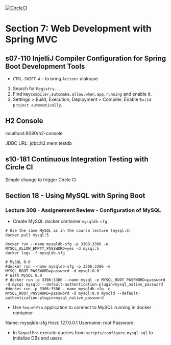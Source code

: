 [![CircleCI](https://circleci.com/gh/zakdim/spring5-mysql-recipe-app/tree/master.svg?style=svg)](https://circleci.com/gh/zakdim/spring5-recipe-app/tree/master)
# Section 7: Web Development with Spring MVC

## s07-110 InjelliJ Compiler Configuration for Spring Boot Development Tools

* `CTRL-SHIFT-A` - to bring `Actions` dialoque

1. Search for `Registry...`
2. Find key`compiler.automake.allow.when.app.running` and enable it.
3. Settings > Build, Execution, Deployment > Compiler. Enable `Build project automatically`.

## H2 Console

localhost:8080/h2-console

JDBC URL: jdbc:h2:mem:testdb

## s10-181 Continuous Integration Testing with Circle CI

Simple change to trigger Circle CI

## Section 18 - Using MySQL with Spring Boot

### Lecture 308 - Assignement Review - Configuration of MySQL

* Create MySQL docker container `mysqldb-sfg`

```
# Use the same MySQL as in the course lecture (mysql:5)
docker pull mysql:5

docker run --name mysqldb-sfg -p 3306:3306 -e MYSQL_ALLOW_EMPTY_PASSWORD=yes -d mysql:5
docker logs -f mysqldb-sfg

# MySQL 8.0
#docker run --name mysqldb-sfg -p 3306:3306 -e MYSQL_ROOT_PASSWORD=password -d mysql:8.0`
# With MySQL 8.0
# docker run -p 3306:3306 --name mysql -e MYSQL_ROOT_PASSWORD=password -d mysql mysqld --default-authentication-plugin=mysql_native_password 
#docker run -p 3306:3306 --name mysqldb-sfg -e MYSQL_ROOT_PASSWORD=password -d mysql:8.0 mysqld --default-authentication-plugin=mysql_native_password 
```

* Use `SequelPro` application to connect to MySQL running in docker container

Name: mysqldb-sfg
Host: 127.0.0.1
Username: root
Password:

* In `SequelPro` execute queries from `scripts/configure-mysql.sql` to initialize DBs and users
